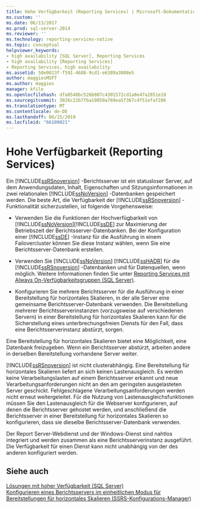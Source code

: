 ```yaml
---
title: Hohe Verfügbarkeit (Reporting Services) | Microsoft-Dokumentation
ms.custom: ''
ms.date: 06/13/2017
ms.prod: sql-server-2014
ms.reviewer: ''
ms.technology: reporting-services-native
ms.topic: conceptual
helpviewer_keywords:
- high availability [SQL Server], Reporting Services
- high availability [Reporting Services]
- Reporting Services, high availability
ms.assetid: 50e0813f-f591-4688-9cd1-e6389a3808e5
author: maggiesMSFT
ms.author: maggies
manager: kfile
ms.openlocfilehash: dfa0548bc526b007c4301572cd1a8e47a2851e18
ms.sourcegitcommit: 3026c22b7fba19059a769ea5f367c4f51efaf286
ms.translationtype: MT
ms.contentlocale: de-DE
ms.lasthandoff: 06/15/2019
ms.locfileid: "66109021"
---
```

# <a name="high-availability-reporting-services"></a>Hohe Verfügbarkeit (Reporting Services)
  Ein [!INCLUDE[ssRSnoversion](../includes/ssrsnoversion-md.md)] -Berichtsserver ist ein statusloser Server, auf dem Anwendungsdaten, Inhalt, Eigenschaften und Sitzungsinformationen in zwei relationalen [!INCLUDE[ssNoVersion](../includes/ssnoversion-md.md)] -Datenbanken gespeichert werden. Die beste Art, die Verfügbarkeit der [!INCLUDE[ssRSnoversion](../includes/ssrsnoversion-md.md)] -Funktionalität sicherzustellen, ist folgende Vorgehensweise:  
  
-   Verwenden Sie die Funktionen der Hochverfügbarkeit von [!INCLUDE[ssNoVersion](../includes/ssnoversion-md.md)][!INCLUDE[ssDE](../includes/ssde-md.md)] zur Maximierung der Betriebszeit der Berichtsserver-Datenbanken. Bei der Konfiguration einer [!INCLUDE[ssDE](../includes/ssde-md.md)] -Instanz für die Ausführung in einem Failovercluster können Sie diese Instanz wählen, wenn Sie eine Berichtsserver-Datenbank erstellen.  
  
-   Verwenden Sie [!INCLUDE[ssNoVersion](../includes/ssnoversion-md.md)] [!INCLUDE[ssHADR](../includes/sshadr-md.md)] für die [!INCLUDE[ssRSnoversion](../includes/ssrsnoversion-md.md)] -Datenbanken und für Datenquellen, wenn möglich. Weitere Informationen finden Sie unter [Reporting Services mit Always On-Verfügbarkeitsgruppen &#40;SQL Server&#41;](../database-engine/availability-groups/windows/reporting-services-with-always-on-availability-groups-sql-server.md).  
  
-   Konfigurieren Sie mehrere Berichtsserver für die Ausführung in einer Bereitstellung für horizontales Skalieren, in der alle Server eine gemeinsame Berichtsserver-Datenbank verwenden. Die Bereitstellung mehrerer Berichtsserverinstanzen (vorzugsweise auf verschiedenen Servern) in einer Bereitstellung für horizontales Skalieren kann für die Sicherstellung eines unterbrechungsfreien Diensts für den Fall, dass eine Berichtsserverinstanz abstürzt, sorgen.  
  
 Eine Bereitstellung für horizontales Skalieren bietet eine Möglichkeit, eine Datenbank freizugeben. Wenn ein Berichtsserver abstürzt, arbeiten andere in derselben Bereitstellung vorhandene Server weiter.  
  
 [!INCLUDE[ssRSnoversion](../includes/ssrsnoversion-md.md)] ist nicht clusterabhängig. Eine Bereitstellung für horizontales Skalieren liefert an sich keinen Lastenausgleich. Es werden keine Verarbeitungslasten auf einem Berichtsserver erkannt und neue Verarbeitungsanforderungen nicht an den am geringsten ausgelasteten Server geschickt. Fehlgeschlagene Verarbeitungsanforderungen werden nicht erneut weitergeleitet. Für die Nutzung von Lastenausgleichsfunktionen müssen Sie den Lastenausgleich für die Webserver konfigurieren, auf denen die Berichtsserver gehostet werden, und anschließend die Berichtsserver in einer Bereitstellung für horizontales Skalieren so konfigurieren, dass sie dieselbe Berichtsserver-Datenbank verwenden.  
  
 Der Report Server-Webdienst und der Windows-Dienst sind nahtlos integriert und werden zusammen als eine Berichtsserverinstanz ausgeführt. Die Verfügbarkeit für einen Dienst kann nicht unabhängig von der des anderen konfiguriert werden.  
  
## <a name="see-also"></a>Siehe auch  
 [Lösungen mit hoher Verfügbarkeit &#40;SQL Server&#41;](../sql-server/failover-clusters/high-availability-solutions-sql-server.md)   
 [Konfigurieren eines Berichtsservers im einheitlichen Modus für Bereitstellungen für horizontales Skalieren &#40;SSRS-Konfigurations-Manager&#41;](install-windows/configure-a-native-mode-report-server-scale-out-deployment.md)  
  
  
